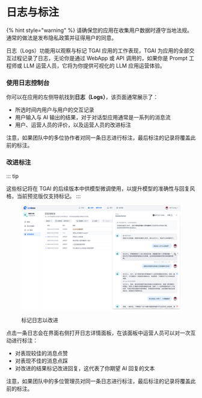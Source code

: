 # 日志与标注

{% hint style="warning" %}
请确保您的应用在收集用户数据时遵守当地法规。通常的做法是发布隐私政策并征得用户的同意。


日志（Logs）功能用以观察与标记 TGAI 应用的工作表现，TGAI 为应用的全部交互过程记录了日志，无论你是通过 WebApp 或 API 调用的，如果你是 Prompt 工程师或 LLM 运营人员，它将为你提供可视化的 LLM 应用运营体验。

### 使用日志控制台

你可以在应用的左侧导航找到**日志（Logs）**，该页面通常展示了：

* 所选时间内用户与用户的交互记录
* 用户输入与 AI 输出的结果，对于对话型应用通常是一系列的消息流
* 用户、运营人员的评价，以及运营人员的改进标注

注意，如果团队中的多位协作者对同一条日志进行标注，最后标注的记录将覆盖此前的标注。

### 改进标注

::: tip

这些标记将在 TGAI 的后续版本中供模型微调使用，以提升模型的准确性与回复风格，当前预览版仅支持标记。
:::

<figure><img src="../../.gitbook/assets/app-log.png" alt=""><figcaption><p>标记日志以改进</p></figcaption></figure>

点击一条日志会在界面右侧打开日志详情面板，在该面板中运营人员可以对一次互动进行标注：

* 对表现较佳的消息点赞
* 对表现不佳的消息点踩
* 对改进的结果标记改进回复，这代表了你期望 AI 回复的文本

注意，如果团队中的多位管理员对同一条日志进行标注，最后标注的记录将覆盖此前的标注。
